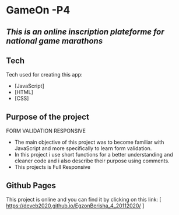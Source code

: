 # GameOn -P4
## _This is an online inscription plateforme for national game marathons_

## Tech

Tech used for creating this app:
- [JavaScript] 
- [HTML] 
- [CSS] 

## Purpose of the project
FORM VALIDATION
RESPONSIVE

- The main objective of this project was to become familiar with JavaScript and more specifically to learn form validation.
- In this project i use short functions for a better understanding and cleaner code and i also describe their purpose using comments.
- This projects is Full Responsive 

## Github Pages

This project is online and you can find it by clicking on this link: 
[ https://deveb2020.github.io/EgzonBerisha_4_20112020/ ]
